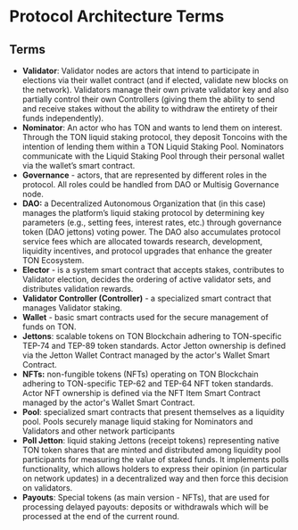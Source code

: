 # Protocol Architecture Terms

## Terms

* **Validator**: Validator nodes are actors that intend to participate in elections via their wallet contract (and if elected, validate new blocks on the network). Validators manage their own private validator key and also partially control their own Сontrollers (giving them the ability to send and receive stakes without the ability to withdraw the entirety of their funds independently).
* **Nominator**: An actor who has TON and wants to lend them on interest. Through the TON liquid staking protocol, they deposit Toncoins with the intention of lending them within a TON Liquid Staking Pool. Nominators communicate with the Liquid Staking Pool through their personal wallet via the wallet’s smart contract.
* **Governance** - actors, that are represented by different roles in the protocol. All roles could be handled from DAO or Multisig Governance node.
* **DAO:** a Decentralized Autonomous Organization that (in this case) manages the platform’s liquid staking protocol by determining key parameters (e.g., setting fees, interest rates, etc.) through governance token (DAO jettons) voting power. The DAO also accumulates protocol service fees which are allocated towards research, development, liquidity incentives, and protocol upgrades that enhance the greater TON Ecosystem.
* **Elector** - is a system smart contract that accepts stakes, contributes to Validator election, decides the ordering of active validator sets, and distributes validation rewards.
* **Validator Сontroller (Controller)** - a specialized smart contract that manages Validator staking.
* **Wallet** - basic smart contracts used for the secure management of funds on TON.
* **Jettons**: scalable tokens on TON Blockchain adhering to TON-specific TEP-74 and TEP-89 token standards. Actor Jetton ownership is defined via the Jetton Wallet Contract managed by the actor's Wallet Smart Contract.
* **NFTs:** non-fungible tokens (NFTs) operating on TON Blockchain adhering to TON-specific TEP-62 and TEP-64 NFT token standards. Actor NFT ownership is defined via the NFT Item Smart Contract managed by the actor's Wallet Smart Contract.
* **Pool**: specialized smart contracts that present themselves as a liquidity pool. Pools securely manage liquid staking for Nominators and Validators and other network participants
* **Poll Jetton**: liquid staking Jettons (receipt tokens) representing native TON token shares that are minted and distributed among liquidity pool participants for measuring the value of staked funds. It implements polls functionality, which allows holders to express their opinion (in particular on network updates) in a decentralized way and then force this decision on validators.
* **Payouts**: Special tokens (as main version - NFTs), that are used for processing delayed payouts: deposits or withdrawals which will be processed at the end of the current round.

